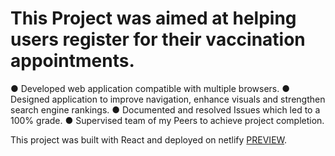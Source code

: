 # This Project was aimed at helping users register for their vaccination appointments.
● Developed web application compatible with multiple browsers.
● Designed application to improve navigation, enhance visuals and strengthen search 
engine rankings.
● Documented and resolved Issues which led to a 100% grade.
● Supervised team of my Peers to achieve project completion.

This project was built with React and deployed on netlify [PREVIEW](https://inspiring-borg-f921dc.netlify.app).
